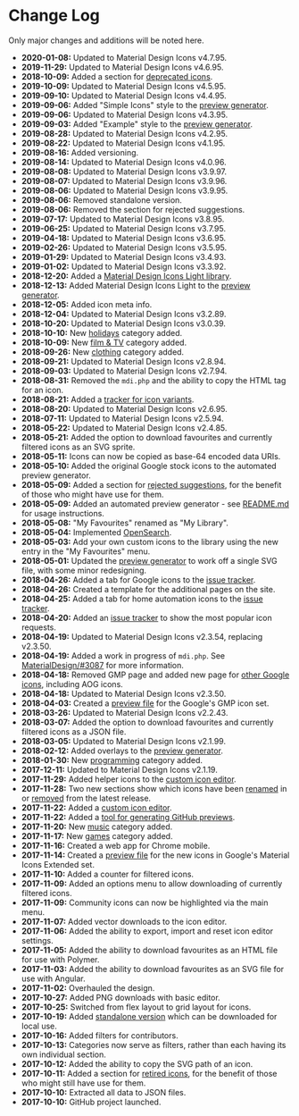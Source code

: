 # Change Log
Only major changes and additions will be noted here.
- **2020-01-08:** Updated to Material Design Icons v4.7.95.
- **2019-11-29:** Updated to Material Design Icons v4.6.95.
- **2018-10-09:** Added a section for [deprecated icons](https://petershaggynoble.github.io/MDI-Sandbox/?section=depreacted).
- **2019-10-09:** Updated to Material Design Icons v4.5.95.
- **2019-09-10:** Updated to Material Design Icons v4.4.95.
- **2019-09-06:** Added "Simple Icons" style to the [preview generator](https://petershaggynoble.github.io/MDI-Sandbox/preview/).
- **2019-09-06:** Updated to Material Design Icons v4.3.95.
- **2019-09-03:** Added "Example" style to the [preview generator](https://petershaggynoble.github.io/MDI-Sandbox/preview/).
- **2019-08-28:** Updated to Material Design Icons v4.2.95.
- **2019-08-22:** Updated to Material Design Icons v4.1.95.
- **2019-08-16:** Added versioning.
- **2019-08-14:** Updated to Material Design Icons v4.0.96.
- **2019-08-08:** Updated to Material Design Icons v3.9.97.
- **2019-08-07:** Updated to Material Design Icons v3.9.96.
- **2019-08-06:** Updated to Material Design Icons v3.9.95.
- **2019-08-06:** Removed standalone version.
- **2019-08-06:** Removed the section for rejected suggestions.
- **2019-07-17:** Updated to Material Design Icons v3.8.95.
- **2019-06-25:** Updated to Material Design Icons v3.7.95.
- **2019-04-18:** Updated to Material Design Icons v3.6.95.
- **2019-02-26:** Updated to Material Design Icons v3.5.95.
- **2019-01-29:** Updated to Material Design Icons v3.4.93.
- **2019-01-02:** Updated to Material Design Icons v3.3.92.
- **2018-12-20:** Added a [Material Design Icons Light library](https://petershaggynoble.github.io/MDI-Sandbox/light/).
- **2018-12-13:** Added Material Design Icons Light to the [preview generator](https://petershaggynoble.github.io/MDI-Sandbox/preview/).
- **2018-12-05:** Added icon meta info.
- **2018-12-04:** Updated to Material Design Icons v3.2.89.
- **2018-10-20:** Updated to Material Design Icons v3.0.39.
- **2018-10-10:** New [holidays](https://petershaggynoble.github.io/MDI-Sandbox/?categories=holidays) category added.
- **2018-10-09:** New [film & TV](https://petershaggynoble.github.io/MDI-Sandbox/?categories=filmtv) category added.
- **2018-09-26:** New [clothing](https://petershaggynoble.github.io/MDI-Sandbox/?categories=clothes) category added.
- **2018-09-21:** Updated to Material Design Icons v2.8.94.
- **2018-09-03:** Updated to Material Design Icons v2.7.94.
- **2018-08-31:** Removed the `mdi.php` and the ability to copy the HTML tag for an icon.
- **2018-08-21:** Added a [tracker for icon variants](https://petershaggynoble.github.io/MDI-Sandbox/variants/).
- **2018-08-20:** Updated to Material Design Icons v2.6.95.
- **2018-07-11:** Updated to Material Design Icons v2.5.94.
- **2018-05-22:** Updated to Material Design Icons v2.4.85.
- **2018-05-21:** Added the option to download favourites and currently filtered icons as an SVG sprite.
- **2018-05-11:** Icons can now be copied as base-64 encoded data URIs.
- **2018-05-10:** Added the original Google stock icons to the automated preview generator.
- **2018-05-09:** Added a section for [rejected suggestions](https://petershaggynoble.github.io/MDI-Sandbox/?section=rejected), for the benefit of those who might have use for them.
- **2018-05-09:** Added an automated preview generator - see [README.md](README.md#preview-generator) for usage instructions.
- **2018-05-08:** "My Favourites" renamed as "My Library".
- **2018-05-04:** Implemented [OpenSearch](https://github.com/dewitt/opensearch).
- **2018-05-03:** Add your own custom icons to the library using the new entry in the "My Favourites" menu.
- **2018-05-01:** Updated the [preview generator](https://petershaggynoble.github.io/MDI-Sandbox/preview/) to work off a single SVG file, with some minor redesigning.
- **2018-04-26:** Added a tab for Google icons to the [issue tracker](https://petershaggynoble.github.io/MDI-Sandbox/issues/).
- **2018-04-26:** Created a template for the additional pages on the site.
- **2018-04-25:** Added a tab for home automation icons to the [issue tracker](https://petershaggynoble.github.io/MDI-Sandbox/issues/).
- **2018-04-20:** Added an [issue tracker](https://petershaggynoble.github.io/MDI-Sandbox/issues/) to show the most popular icon requests.
- **2018-04-19:** Updated to Material Design Icons v2.3.54, replacing v2.3.50.
- **2018-04-19:** Added a work in progress of `mdi.php`. See [MaterialDesign/#3087](https://github.com/Templarian/MaterialDesign/issues/3087) for more information.
- **2018-04-18:** Removed GMP page and added new page for [other Google icons](https://petershaggynoble.github.io/MDI-Sandbox/other/), including AOG icons.
- **2018-04-18:** Updated to Material Design Icons v2.3.50.
- **2018-04-03:** Created a [preview file](https://petershaggynoble.github.io/MDI-Sandbox/gmpicons/) for the Google's GMP icon set.
- **2018-03-26:** Updated to Material Design Icons v2.2.43.
- **2018-03-07:** Added the option to download favourites and currently filtered icons as a JSON file.
- **2018-03-05:** Updated to Material Design Icons v2.1.99.
- **2018-02-12:** Added overlays to the [preview generator](https://petershaggynoble.github.io/MDI-Sandbox/preview/).
- **2018-01-30:** New [programming](https://petershaggynoble.github.io/MDI-Sandbox/?categories=programming) category added.
- **2017-12-11:** Updated to Material Design Icons v2.1.19.
- **2017-11-29:** Added helper icons to the [custom icon editor](https://petershaggynoble.github.io/MDI-Sandbox/editor/).
- **2017-11-28:** Two new sections show which icons have been [renamed](https://petershaggynoble.github.io/MDI-Sandbox/?section=renamed) in or [removed](https://petershaggynoble.github.io/MDI-Sandbox/?section=removed) from the latest release.
- **2017-11-22:** Added a [custom icon editor](https://petershaggynoble.github.io/MDI-Sandbox/editor/).
- **2017-11-22:** Added a [tool for generating GitHub previews](https://petershaggynoble.github.io/MDI-Sandbox/preview/).
- **2017-11-20:** New [music](https://petershaggynoble.github.io/MDI-Sandbox/?categories=music) category added.
- **2017-11-17:** New [games](https://petershaggynoble.github.io/MDI-Sandbox/?categories=games) category added.
- **2017-11-16:** Created a web app for Chrome mobile.
- **2017-11-14:** Created a [preview file](https://petershaggynoble.github.io/MDI-Sandbox/extended/) for the new icons in Google's Material Icons Extended set.
- **2017-11-10:** Added a counter for filtered icons.
- **2017-11-09:** Added an options menu to allow downloading of currently filtered icons.
- **2017-11-09:** Community icons can now be highlighted via the main menu.
- **2017-11-07:** Added vector downloads to the icon editor.
- **2017-11-06:** Added the ability to export, import and reset icon editor settings.
- **2017-11-05:** Added the ability to download favourites as an HTML file for use with Polymer.
- **2017-11-03:** Added the ability to download favourites as an SVG file for use with Angular.
- **2017-11-02:** Overhauled the design.
- **2017-10-27:** Added PNG downloads with basic editor.
- **2017-10-25:** Switched from flex layout to grid layout for icons.
- **2017-10-19:** Added [standalone version](https://petershaggynoble.github.io/MDI-Sandbox/standalone/) which can be downloaded for local use.
- **2017-10-16:** Added filters for contributors.
- **2017-10-13:** Categories now serve as filters, rather than each having its own individual section.
- **2017-10-12:** Added the ability to copy the SVG path of an icon.
- **2017-10-11:** Added a section for [retired icons](https://petershaggynoble.github.io/MDI-Sandbox/?section=retired), for the benefit of those who might still have use for them.
- **2017-10-10:** Extracted all data to JSON files.
- **2017-10-10:** GitHub project launched.